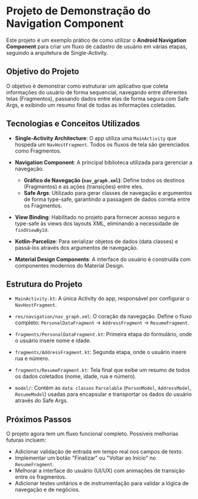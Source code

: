 # Projeto de Demonstração do Navigation Component

Este projeto é um exemplo prático de como utilizar o **Android Navigation Component** para criar um fluxo de cadastro de usuário em várias etapas, seguindo a arquitetura de Single-Activity.

## Objetivo do Projeto

O objetivo é demonstrar como estruturar um aplicativo que coleta informações do usuário de forma sequencial, navegando entre diferentes telas (Fragmentos), passando dados entre elas de forma segura com Safe Args, e exibindo um resumo final de todas as informações coletadas.

## Tecnologias e Conceitos Utilizados

-   **Single-Activity Architecture**: O app utiliza uma `MainActivity` que hospeda um `NavHostFragment`. Todos os fluxos de tela são gerenciados como Fragmentos.

-   **Navigation Component**: A principal biblioteca utilizada para gerenciar a navegação.
    -   **Gráfico de Navegação (`nav_graph.xml`)**: Define todos os destinos (Fragmentos) e as ações (transições) entre eles.
    -   **Safe Args**: Utilizado para gerar classes de navegação e argumentos de forma type-safe, garantindo a passagem de dados correta entre os Fragmentos.

-   **View Binding**: Habilitado no projeto para fornecer acesso seguro e type-safe às views dos layouts XML, eliminando a necessidade de `findViewById`.

-   **Kotlin-Parcelize**: Para serializar objetos de dados (data classes) e passá-los através dos argumentos de navegação.

-   **Material Design Components**: A interface do usuário é construída com componentes modernos do Material Design.

## Estrutura do Projeto

-   `MainActivity.kt`: A única Activity do app, responsável por configurar o `NavHostFragment`.

-   `res/navigation/nav_graph.xml`: O coração da navegação. Define o fluxo completo: `PersonalDataFragment` -> `AddressFragment` -> `ResumeFragment`.

-   `fragments/PersonalDataFragment.kt`: Primeira etapa do formulário, onde o usuário insere nome e idade.

-   `fragments/AddressFragment.kt`: Segunda etapa, onde o usuário insere rua e número.

-   `fragments/ResumeFragment.kt`: Tela final que exibe um resumo de todos os dados coletados (nome, idade, rua e número).

-   `model/`: Contém as `data classes` `Parcelable` (`PersonModel`, `AddressModel`, `ResumeModel`) usadas para encapsular e transportar os dados do usuário através do Safe Args.

## Próximos Passos

O projeto agora tem um fluxo funcional completo. Possíveis melhorias futuras incluem:

-   Adicionar validação de entrada em tempo real nos campos de texto.
-   Implementar um botão "Finalizar" ou "Voltar ao Início" no `ResumeFragment`.
-   Melhorar a interface do usuário (UI/UX) com animações de transição entre os fragmentos.
-   Adicionar testes unitários e de instrumentação para validar a lógica de navegação e de negócios.
